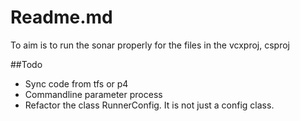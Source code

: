 Readme.md
=================

To aim is to run the sonar properly for the files in the vcxproj, csproj

##Todo
- Sync code from tfs or p4
- Commandline parameter process
- Refactor the class RunnerConfig. It is not just a config class.
